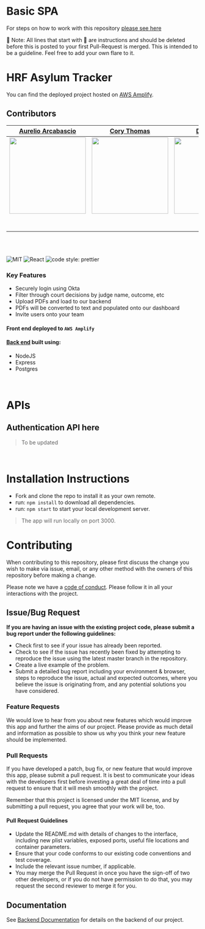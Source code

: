 # Basic SPA

For steps on how to work with this repository [please see here](https://docs.labs.lambdaschool.com/labs-spa-starter/)

🚫 Note: All lines that start with 🚫 are instructions and should be deleted before this is posted to your first Pull-Request is merged. This is intended to be a guideline. Feel free to add your own flare to it.

# HRF Asylum Tracker

You can find the deployed project hosted on [AWS Amplify](https://b.humanrightsfirstasylum.dev/login).

## Contributors

|                                          [Aurelio Arcabascio](https://github.com/aurelio4)                                          |                                                         [Cory Thomas](https://github.com/Cory-Thomas)                                                         |                                                          [David Gold](https://github.com/davidgoldcode)                                                          |
| :---------------------------------------------------------------------------------------------------------------------------------: | :-----------------------------------------------------------------------------------------------------------------------------------------------------------: | :--------------------------------------------------------------------------------------------------------------------------------------------------------------: |
|   [<img src="https://github-images-public28947589.s3.amazonaws.com/17240632.jpeg" width = "200" />](https://github.com/aurelio4)    | [<img src="https://github-images-public28947589.s3.amazonaws.com/Screen+Shot+2021-01-06+at+12.48.26+PM.png" width = "200" />](https://github.com/Cory-Thomas) | [<img src="https://github-images-public28947589.s3.amazonaws.com/Screen+Shot+2021-01-06+at+12.54.40+PM.png" width = "200"  />](https://github.com/davidgoldcode) |
|                        [<img src="https://github.com/favicon.ico" width="15"> ](https://github.com/aurelio4)                        |                                   [<img src="https://github.com/favicon.ico" width="15"> ](https://github.com/Cory-Thomas)                                    |                                    [<img src="https://github.com/favicon.ico" width="15"> ](https://github.com/davidgoldcode)                                    | [<img src="https://github.com/favicon.ico" width="15"> ](https://github.com/NandoTheessen) |
| [ <img src="https://static.licdn.com/sc/h/al2o9zrvru7aqj8e1x2rzsrca" width="15"> ](https://www.linkedin.com/in/aurelio-arcabascio/) |                [ <img src="https://static.licdn.com/sc/h/al2o9zrvru7aqj8e1x2rzsrca" width="15"> ](https://www.linkedin.com/in/corythomasdev/)                 |                    [ <img src="https://static.licdn.com/sc/h/al2o9zrvru7aqj8e1x2rzsrca" width="15"> ](https://www.linkedin.com/in/davidigold)                    |

<br>
<br>

![MIT](https://img.shields.io/packagist/l/doctrine/orm.svg)
![React](https://img.shields.io/badge/react-v16.7.0--alpha.2-blue.svg)
![code style: prettier](https://img.shields.io/badge/code_style-prettier-ff69b4.svg?style=flat-square)

### Key Features

- Securely login using Okta
- Filter through court decisions by judge name, outcome, etc
- Upload PDFs and load to our backend
- PDFs will be converted to text and populated onto our dashboard
- Invite users onto your team

#### Front end deployed to `AWS Amplify`

#### [Back end](https://github.com/Lambda-School-Labs/human-rights-first-asylum-be-b) built using:

- NodeJS
- Express
- Postgres

<br>

# APIs

## Authentication API here

> To be updated

<br>

# Installation Instructions

- Fork and clone the repo to install it as your own remote.
- run: `npm install` to download all dependencies.
- run: `npm start` to start your local development server.

> The app will run locally on port 3000.

# Contributing

When contributing to this repository, please first discuss the change you wish to make via issue, email, or any other method with the owners of this repository before making a change.

Please note we have a [code of conduct](./CODE_OF_CONDUCT.md). Please follow it in all your interactions with the project.

## Issue/Bug Request

**If you are having an issue with the existing project code, please submit a bug report under the following guidelines:**

- Check first to see if your issue has already been reported.
- Check to see if the issue has recently been fixed by attempting to reproduce the issue using the latest master branch in the repository.
- Create a live example of the problem.
- Submit a detailed bug report including your environment & browser, steps to reproduce the issue, actual and expected outcomes, where you believe the issue is originating from, and any potential solutions you have considered.

### Feature Requests

We would love to hear from you about new features which would improve this app and further the aims of our project. Please provide as much detail and information as possible to show us why you think your new feature should be implemented.

### Pull Requests

If you have developed a patch, bug fix, or new feature that would improve this app, please submit a pull request. It is best to communicate your ideas with the developers first before investing a great deal of time into a pull request to ensure that it will mesh smoothly with the project.

Remember that this project is licensed under the MIT license, and by submitting a pull request, you agree that your work will be, too.

#### Pull Request Guidelines

- Update the README.md with details of changes to the interface, including new plist variables, exposed ports, useful file locations and container parameters.
- Ensure that your code conforms to our existing code conventions and test coverage.
- Include the relevant issue number, if applicable.
- You may merge the Pull Request in once you have the sign-off of two other developers, or if you do not have permission to do that, you may request the second reviewer to merge it for you.

## Documentation

See [Backend Documentation](https://github.com/Lambda-School-Labs/human-rights-first-asylum-be-b) for details on the backend of our project.
